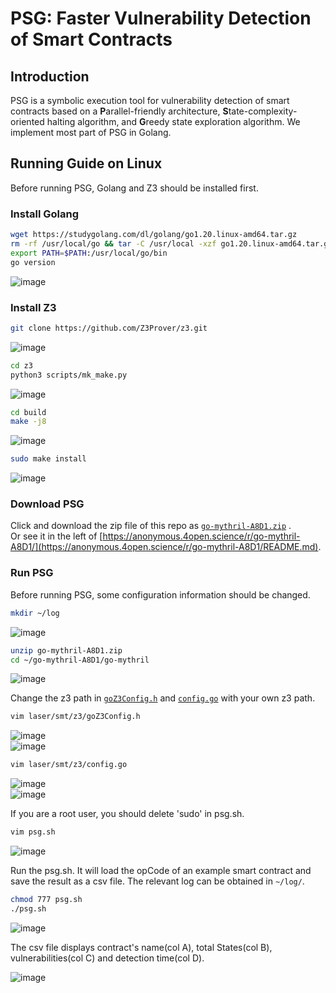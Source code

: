 # PSG: Faster Vulnerability Detection of Smart Contracts
## Introduction
PSG is a symbolic execution tool for vulnerability detection of smart contracts based on a **P**arallel-friendly architecture, **S**tate-complexity-oriented halting algorithm, and **G**reedy state exploration algorithm.
We implement most part of PSG in Golang.
## Running Guide on Linux
Before running PSG, Golang and Z3 should be installed first.  
### Install Golang
```bash
wget https://studygolang.com/dl/golang/go1.20.linux-amd64.tar.gz
rm -rf /usr/local/go && tar -C /usr/local -xzf go1.20.linux-amd64.tar.gz
export PATH=$PATH:/usr/local/go/bin
go version
```
![image](./png/1_installGolang.png)
### Install Z3
```bash
git clone https://github.com/Z3Prover/z3.git
```
![image](./png/2_installZ3.png)
```bash
cd z3
python3 scripts/mk_make.py
```
![image](./png/3_installZ3.png)
```bash
cd build
make -j8
```
![image](./png/4_installZ3.png)
```bash
sudo make install
```
![image](./png/5_installZ3.png)

### Download PSG
Click and download the zip file of this repo as [``go-mythril-A8D1.zip``](go-mythril-A8D1.zip) .  
Or see it in the left of [https://anonymous.4open.science/r/go-mythril-A8D1/](https://anonymous.4open.science/r/go-mythril-A8D1/README.md).

### Run PSG
Before running PSG, some configuration information should be changed.
```bash
mkdir ~/log
```
![image](./png/6_pdd.png)
```bash
unzip go-mythril-A8D1.zip
cd ~/go-mythril-A8D1/go-mythril
```
![image](./png/7_pdd.png)  

Change the z3 path in [``goZ3Config.h``](laser/smt/z3/goZ3Config.h) and [``config.go``](laser/smt/z3/config.go) with your own z3 path.
```bash
vim laser/smt/z3/goZ3Config.h
```
![image](./png/8_pdd.png)  
![image](./png/9_pdd.png)
```bash
vim laser/smt/z3/config.go
```
![image](./png/10_pdd.png)  
![image](./png/11_pdd.png)  

If you are a root user, you should delete 'sudo' in psg.sh.
```bash
vim psg.sh
```
![image](./png/12_pdd.png)  

Run the psg.sh. It will load the opCode of an example smart contract and save the result as a csv file. The relevant log can be obtained in `~/log/`.
```bash
chmod 777 psg.sh
./psg.sh
```
![image](./png/13_pdd.png)  

The csv file displays contract's name(col A), total States(col B), vulnerabilities(col C) and detection time(col D).  

![image](./png/14_result.png) 


